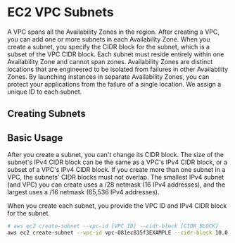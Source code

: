 # EC2 VPC Subnets
A VPC spans all the Availability Zones in the region.
After creating a VPC, you can add one or more subnets in each Availability Zone.
When you create a subnet, you specify the CIDR block for the subnet, which is a subset of the VPC CIDR block.
Each subnet must reside entirely within one Availability Zone and cannot span zones.
Availability Zones are distinct locations that are engineered to be isolated from failures in other Availability Zones.
By launching instances in separate Availability Zones, you can protect your applications from the failure of a single location.
We assign a unique ID to each subnet.

## Creating Subnets
## Basic Usage
After you create a subnet, you can't change its CIDR block.
The size of the subnet's IPv4 CIDR block can be the same as a VPC's IPv4 CIDR block, or a subset of a VPC's IPv4 CIDR block.
If you create more than one subnet in a VPC, the subnets' CIDR blocks must not overlap.
The smallest IPv4 subnet (and VPC) you can create uses a /28 netmask (16 IPv4 addresses), and the largest uses a /16 netmask (65,536 IPv4 addresses).

When you create each subnet, you provide the VPC ID and IPv4 CIDR block for the subnet.
```bash
# aws ec2 create-subnet --vpc-id [VPC_ID] --cidr-block [CIDR_BLOCK]
aws ec2 create-subnet --vpc-id vpc-081ec835f3EXAMPLE --cidr-block 10.0.1.0/24
```


